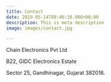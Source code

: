 ```yaml
---
title: Contact
date: 2019-05-14T08:46:10.000+00:00
description: This is meta description
image: images/contact.jpg

---
```

Chain Electronics Pvt Ltd

B22, GIDC Electronics Estate

Sector 25, Gandhinagar, Gujarat 382016.